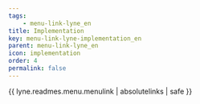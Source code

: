 ```yaml
---
tags: 
    - menu-link-lyne_en
title: Implementation
key: menu-link-lyne-implementation_en
parent: menu-link-lyne_en
icon: implementation
order: 4
permalink: false  
---
```

{{ lyne.readmes.menu.menulink | absolutelinks | safe }}


